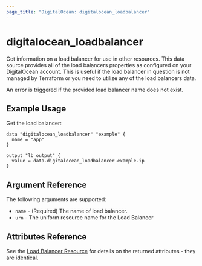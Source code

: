 ```yaml
---
page_title: "DigitalOcean: digitalocean_loadbalancer"
---
```


# digitalocean_loadbalancer

Get information on a load balancer for use in other resources. This data source
provides all of the load balancers properties as configured on your DigitalOcean
account. This is useful if the load balancer in question is not managed by
Terraform or you need to utilize any of the load balancers data.

An error is triggered if the provided load balancer name does not exist.

## Example Usage

Get the load balancer:

```hcl
data "digitalocean_loadbalancer" "example" {
  name = "app"
}

output "lb_output" {
  value = data.digitalocean_loadbalancer.example.ip
}
```

## Argument Reference

The following arguments are supported:

* `name` - (Required) The name of load balancer.
* `urn` - The uniform resource name for the Load Balancer

## Attributes Reference

See the [Load Balancer Resource](/docs/providers/do/r/loadbalancer.html) for details on the
returned attributes - they are identical.